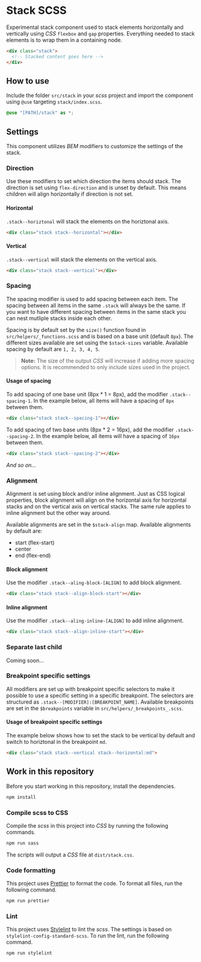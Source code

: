 # Stack SCSS

Experimental stack component used to stack elements horizontally and vertically using _CSS_ `flexbox` and `gap` properties. Everything needed to stack elements is to wrap them in a containing node.

```html
<div class="stack">
  <!-- Stacked content goes here -->
</div>
```

## How to use

Include the folder `src/stack` in your _scss_ project and import the component using `@use` targeting `stack/index.scss`.

```scss
@use "[PATH]/stack" as *;
```

## Settings

This component utilizes _BEM_ modifiers to customize the settings of the stack.

### Direction

Use these modifiers to set which direction the items should stack. The direction is set using `flex-direction` and is unset by default. This means children will align horizontally if direction is not set.

#### Horizontal

`.stack--horiztonal` will stack the elements on the horiztonal axis.

```html
<div class="stack stack--horizontal"></div>
```

#### Vertical

`.stack--vertical` will stack the elements on the vertical axis.

```html
<div class="stack stack--vertical"></div>
```

### Spacing

The spacing modifier is used to add spacing between each item. The spacing between all items in the same `.stack` will always be the same. If you want to have different spacing between items in the same stack you can nest mutliple stacks inside each other.

Spacing is by default set by the `size()` function found in `src/helpers/_functions.scss` and is based on a base unit (default `8px`). The different sizes available are set using the `$stack-sizes` variable. Available spacing by default are `1, 2, 3, 4, 5`.

> **Note:** The size of the output _CSS_ will increase if adding more spacing options. It is recommended to only include sizes used in the project.

#### Usage of spacing

To add spacing of one base unit (8px * 1 = 8px), add the modifier `.stack--spacing-1`. In the example below, all items will have a spacing of `8px` between them.

```html
<div class="stack stack--spacing-1"></div>
```

To add spacing of two base units (8px * 2 = 16px), add the modifier `.stack--spacing-2`. In the example below, all items will have a spacing of `16px` between them.

```html
<div class="stack stack--spacing-2"></div>
```

_And so on..._

### Alignment

Alignment is set using block and/or inline alignment. Just as CSS logical properties, block alignment will align on the horizontal axis for horizontal stacks and on the vertical axis on vertical stacks. The same rule applies to inline alignment but the other way around.

Available alignments are set in the `$stack-align` map. Available alignments by default are:

* start (flex-start)
* center
* end (flex-end)

#### Block alignment

Use the modifier `.stack--aling-block-[ALIGN]` to add block alignment.

```html
<div class="stack stack--align-block-start"></div>
```

#### Inline alignment

Use the modifier `.stack--aling-inline-[ALIGN]` to add inline alignment.

```html
<div class="stack stack--align-inline-start"></div>
```

### Separate last child

Coming soon...

### Breakpoint specific settings

All modifiers are set up with breakpoint specific selectors to make it possible to use a specific setting in a specific breakpoint. The selectors are structured as `.stack--[MODIFIER]:[BREAKPOINT_NAME]`. Available breakpoints are set in the `$breakpoints` variable in `src/helpers/_breakpoints_.scss`.

#### Usage of breakpoint specific settings

The example below shows how to set the stack to be vertical by default and switch to horiztonal in the breakpoint `md`.

```html
<div class="stack stack--vertical stack--horizontal:md">
```

## Work in this repository

Before you start working in this repository, install the dependencies.

```bash
npm install
```

### Compile scss to CSS

Compile the _scss_ in this project into _CSS_ by running the following commands.

```bash
npm run sass
```

The scripts will output a _CSS_ file at `dist/stack.css`.

### Code formatting

This project uses [Prettier](https://prettier.io/) to format the code. To format all files, run the following command.

```bash
npm run prettier
```

### Lint

This project uses [Stylelint](https://stylelint.io) to lint the _scss_. The settings is based on `stylelint-config-standard-scss`. To run the lint, run the following command.

```bash
npm run stylelint
```
